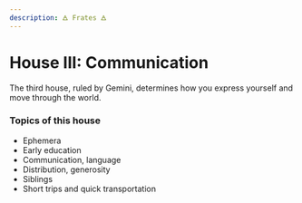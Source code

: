 ```yaml
---
description: 🜁 Frates 🜁
---
```


# House III: Communication

The third house, ruled by Gemini, determines how you express yourself and move through the world.



### Topics of this house

* Ephemera
* Early education
* Communication, language
* Distribution, generosity
* Siblings
* Short trips and quick transportation



